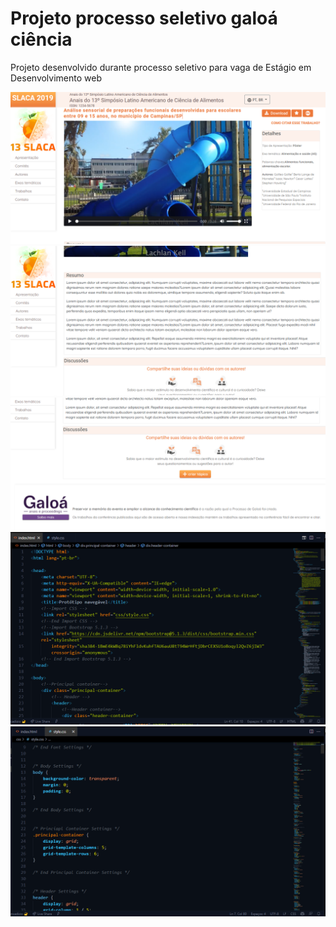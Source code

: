 # Projeto processo seletivo galoá ciência
Projeto desenvolvido durante processo seletivo para vaga de Estágio em Desenvolvimento web

<img src="https://github.com/biancadizio/projeto-galoa/blob/master/prints/projeto1.png?raw=true">

<img src="https://github.com/biancadizio/projeto-galoa/blob/master/prints/projeto3.png?raw=true" >

<img src="https://github.com/biancadizio/projeto-galoa/blob/master/prints/projeto4.png?raw=true" >

<img src="https://github.com/biancadizio/projeto-galoa/blob/master/prints/projeto5.png?raw=true" >

<img src="https://github.com/biancadizio/projeto-galoa/blob/master/prints/projeto6.png?raw=true" >
